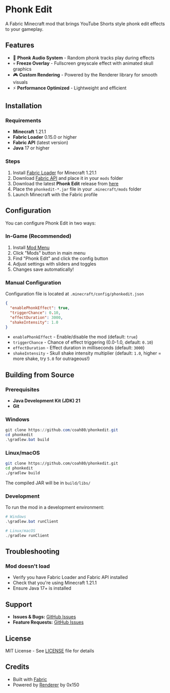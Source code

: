 # Phonk Edit

A Fabric Minecraft mod that brings YouTube Shorts style phonk edit effects to your gameplay.

## Features

- 🎵 **Phonk Audio System** - Random phonk tracks play during effects
- 💀 **Freeze Overlay** - Fullscreen greyscale effect with animated skull graphics
- 🎮 **Custom Rendering** - Powered by the Renderer library for smooth visuals
- ⚡ **Performance Optimized** - Lightweight and efficient

## Installation

### Requirements

- **Minecraft** 1.21.1
- **Fabric Loader** 0.15.0 or higher
- **Fabric API** (latest version)
- **Java** 17 or higher

### Steps

1. Install [Fabric Loader](https://fabricmc.net/use/) for Minecraft 1.21.1
2. Download [Fabric API](https://modrinth.com/mod/fabric-api) and place it in your `mods` folder
3. Download the latest **Phonk Edit** release from [here](https://github.com/coah80/phonkedit/releases)
4. Place the `phonkedit-*.jar` file in your `.minecraft/mods` folder
5. Launch Minecraft with the Fabric profile

## Configuration

You can configure Phonk Edit in two ways:

### In-Game (Recommended)
1. Install [Mod Menu](https://modrinth.com/mod/modmenu)
2. Click "Mods" button in main menu
3. Find "Phonk Edit" and click the config button
4. Adjust settings with sliders and toggles
5. Changes save automatically!

### Manual Configuration
Configuration file is located at `.minecraft/config/phonkedit.json`

```json
{
  "enablePhonkEffect": true,
  "triggerChance": 0.10,
  "effectDuration": 3000,
  "shakeIntensity": 1.0
}
```

- `enablePhonkEffect` - Enable/disable the mod (default: `true`)
- `triggerChance` - Chance of effect triggering (0.0-1.0, default: `0.10`)
- `effectDuration` - Effect duration in milliseconds (default: `3000`)
- `shakeIntensity` - Skull shake intensity multiplier (default: `1.0`, higher = more shake, try `5.0` for outrageous!)

## Building from Source

### Prerequisites

- **Java Development Kit (JDK) 21**
- **Git**

### Windows

```powershell
git clone https://github.com/coah80/phonkedit.git
cd phonkedit
.\gradlew.bat build
```

### Linux/macOS

```bash
git clone https://github.com/coah80/phonkedit.git
cd phonkedit
./gradlew build
```

The compiled JAR will be in `build/libs/`

### Development

To run the mod in a development environment:

```powershell
# Windows
.\gradlew.bat runClient

# Linux/macOS
./gradlew runClient
```

## Troubleshooting

### Mod doesn't load
- Verify you have Fabric Loader and Fabric API installed
- Check that you're using Minecraft 1.21.1
- Ensure Java 17+ is installed

## Support

- **Issues & Bugs:** [GitHub Issues](https://github.com/coah80/phonkedit/issues)
- **Feature Requests:** [GitHub Issues](https://github.com/coah80/phonkedit/issues)

## License

MIT License - See [LICENSE](LICENSE) file for details

## Credits

- Built with [Fabric](https://fabricmc.net/)
- Powered by [Renderer](https://github.com/0x150/renderer) by 0x150
